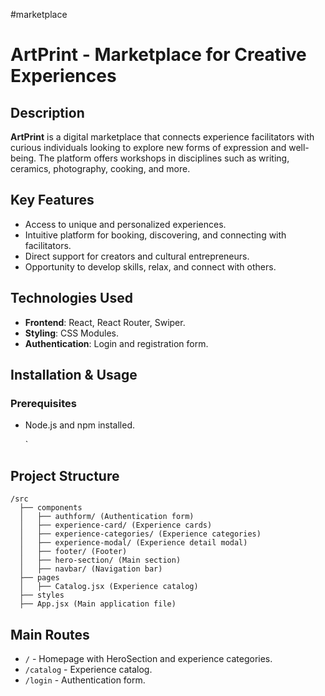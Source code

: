 #marketplace
# ArtPrint - Marketplace for Creative Experiences

## Description
**ArtPrint** is a digital marketplace that connects experience facilitators with curious individuals looking to explore new forms of expression and well-being. The platform offers workshops in disciplines such as writing, ceramics, photography, cooking, and more.

## Key Features
- Access to unique and personalized experiences.
- Intuitive platform for booking, discovering, and connecting with facilitators.
- Direct support for creators and cultural entrepreneurs.
- Opportunity to develop skills, relax, and connect with others.

## Technologies Used
- **Frontend**: React, React Router, Swiper.
- **Styling**: CSS Modules.
- **Authentication**: Login and registration form.

## Installation & Usage
### Prerequisites
- Node.js and npm installed.


   `
## Project Structure
```plaintext
/src
  ├── components
  │   ├── authform/ (Authentication form)
  │   ├── experience-card/ (Experience cards)
  │   ├── experience-categories/ (Experience categories)
  │   ├── experience-modal/ (Experience detail modal)
  │   ├── footer/ (Footer)
  │   ├── hero-section/ (Main section)
  │   ├── navbar/ (Navigation bar)
  ├── pages
  │   ├── Catalog.jsx (Experience catalog)
  ├── styles
  ├── App.jsx (Main application file)
```

## Main Routes
- `/` - Homepage with HeroSection and experience categories.
- `/catalog` - Experience catalog.
- `/login` - Authentication form.




